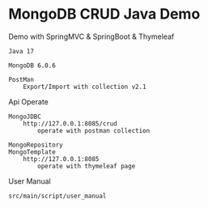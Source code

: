 # MongoDB CRUD Java Demo

Demo with SpringMVC & SpringBoot & Thymeleaf

    Java 17
    
    MongoDB 6.0.6 
    
    PostMan
        Export/Import with collection v2.1

Api Operate

    MongoJDBC
        http://127.0.0.1:8085/crud 
            operate with postman collection
    
    MongoRepository
    MongoTemplate
        http://127.0.0.1:8085
            operate with thymeleaf page


User Manual

    src/main/script/user_manual
